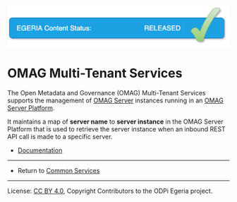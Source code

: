 <!-- SPDX-License-Identifier: CC-BY-4.0 -->
<!-- Copyright Contributors to the ODPi Egeria project. -->

![Released](../../../images/egeria-content-status-released.png#pagewidth)

# OMAG Multi-Tenant Services

The Open Metadata and Governance (OMAG) Multi-Tenant Services supports the management of
[OMAG Server](https://egeria-project.org/docs/concepts/omag-server) instances
running in an [OMAG Server Platform](https://egeria-project.org/concepts/omag-server-platform).

It maintains a map of **server name** to **server instance** in the
OMAG Server Platform that is used to retrieve the server instance when an inbound
REST API call is made to a specific server.

* [Documentation](https://egeria-project.org/services/multi-tenant)


----
* Return to [Common Services](..)

----
License: [CC BY 4.0](https://creativecommons.org/licenses/by/4.0/),
Copyright Contributors to the ODPi Egeria project.